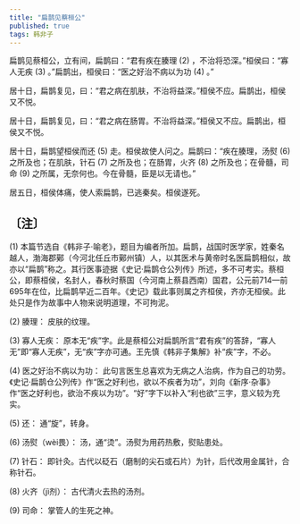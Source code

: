 ```yaml
---
title: "扁鹊见蔡桓公"
published: true
tags: 韩非子
---
```


扁鹊见蔡桓公，立有间，扁鹊曰：“君有疾在腠理 (2) ，不治将恐深。”桓侯曰：“寡人无疾 (3) 。”扁鹊出，桓侯曰：“医之好治不病以为功 (4) 。”

居十日，扁鹊复见，曰：“君之病在肌肤，不治将益深。”桓侯不应。扁鹊出，桓侯又不悦。

居十日，扁鹊复见，曰：“君之病在肠胃。不治将益深。”桓侯又不应。扁鹊出，桓侯又不悦。

居十日，扁鹊望桓侯而还 (5) 走。桓侯故使人问之。扁鹊曰：“疾在腠理，汤熨 (6) 之所及也；在肌肤，针石 (7) 之所及也；在肠胃，火齐 (8) 之所及也；在骨髓，司命 (9) 之所属，无奈何也。今在骨髓，臣是以无请也。”

居五日，桓侯体痛，使人索扁鹊，已逃秦矣。桓侯遂死。

## 〔注〕　

(1) 本篇节选自《韩非子·喻老》，题目为编者所加。扁鹊，战国时医学家，姓秦名越人，渤海郡鄚（今河北任丘市鄚州镇）人，以其医术与黄帝时名医扁鹊相似，故亦以“扁鹊”称之。其行医事迹据《史记·扁鹊仓公列传》所述，多不可考实。蔡桓公，即蔡桓侯，名封人，春秋时蔡国（今河南上蔡县西南）国君，公元前714—前695年在位，比扁鹊早近二百年。《史记》载此事则属之齐桓侯，齐亦无桓侯。此处只是作为故事中人物来说明道理，不可拘泥。

(2) 腠理： 皮肤的纹理。

(3) 寡人无疾： 原本无“疾”字。此是蔡桓公对扁鹊所言“君有疾”的答辞，“寡人无”即“寡人无疾”，无“疾”字亦可通。王先慎《韩非子集解》补“疾”字，不必。

(4) 医之好治不病以为功： 此句言医生总喜欢为无病之人治病，作为自己的功劳。《史记·扁鹊仓公列传》作“医之好利也，欲以不疾者为功”，刘向《新序·杂事》作“医之好利也，欲治不疾以为功”。“好”字下以补入“利也欲”三字，意义较为充实。

(5) 还： 通“旋”，转身。

(6) 汤熨（wèi畏）： 汤，通“烫”。汤熨为用药热敷，熨贴患处。

(7) 针石： 即针灸。古代以砭石（磨制的尖石或石片）为针，后代改用金属针，合称针石。

(8) 火齐（jì剂）： 古代清火去热的汤剂。

(9) 司命： 掌管人的生死之神。